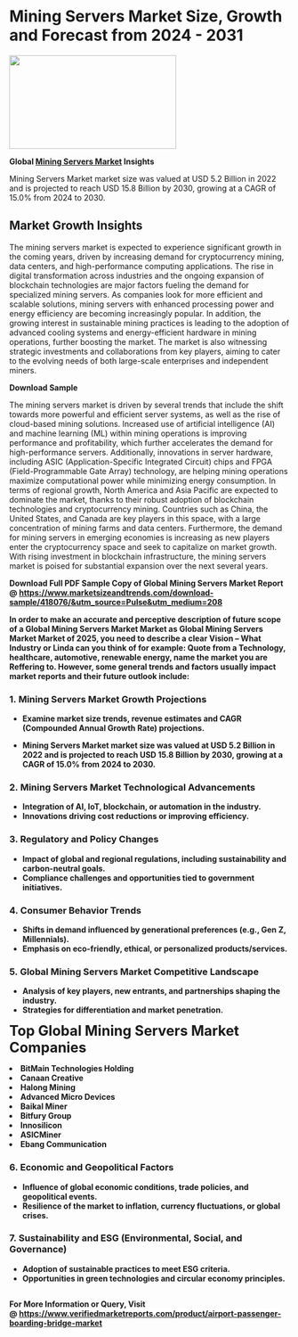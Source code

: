 <H1>Mining Servers Market Size, Growth and Forecast from 2024 - 2031</H1><img class="aligncenter size-medium wp-image-584254" src="https://thirdeyenews.in/wp-content/uploads/2024/09/Global-Market-Research-300x168.jpeg" alt="" width="300" height="168" /><p><strong>Global&nbsp;<a href="https://www.marketsizeandtrends.com/download-sample/418076/&amp;utm_source=Pulse&amp;utm_medium=208">Mining Servers Market</a> Insights</strong></p><p>Mining Servers Market market size was valued at USD 5.2 Billion in 2022 and is projected to reach USD 15.8 Billion by 2030, growing at a CAGR of 15.0% from 2024 to 2030.</p><p><h2>Market Growth Insights</h2> <p>The mining servers market is expected to experience significant growth in the coming years, driven by increasing demand for cryptocurrency mining, data centers, and high-performance computing applications. The rise in digital transformation across industries and the ongoing expansion of blockchain technologies are major factors fueling the demand for specialized mining servers. As companies look for more efficient and scalable solutions, mining servers with enhanced processing power and energy efficiency are becoming increasingly popular. In addition, the growing interest in sustainable mining practices is leading to the adoption of advanced cooling systems and energy-efficient hardware in mining operations, further boosting the market. The market is also witnessing strategic investments and collaborations from key players, aiming to cater to the evolving needs of both large-scale enterprises and independent miners.</p> <p><strong>Download Sample</strong></p> <p>The mining servers market is driven by several trends that include the shift towards more powerful and efficient server systems, as well as the rise of cloud-based mining solutions. Increased use of artificial intelligence (AI) and machine learning (ML) within mining operations is improving performance and profitability, which further accelerates the demand for high-performance servers. Additionally, innovations in server hardware, including ASIC (Application-Specific Integrated Circuit) chips and FPGA (Field-Programmable Gate Array) technology, are helping mining operations maximize computational power while minimizing energy consumption. In terms of regional growth, North America and Asia Pacific are expected to dominate the market, thanks to their robust adoption of blockchain technologies and cryptocurrency mining. Countries such as China, the United States, and Canada are key players in this space, with a large concentration of mining farms and data centers. Furthermore, the demand for mining servers in emerging economies is increasing as new players enter the cryptocurrency space and seek to capitalize on market growth. With rising investment in blockchain infrastructure, the mining servers market is poised for substantial expansion over the next several years.</p> <p><strong></p><p><span class=""><strong>Download Full PDF Sample Copy of Global Mining Servers Market Report</strong> @ <a href="https://www.marketsizeandtrends.com/download-sample/418076/&amp;utm_source=Pulse&amp;utm_medium=208" target="_blank">https://www.marketsizeandtrends.com/download-sample/418076/&amp;utm_source=Pulse&amp;utm_medium=208</a></span></p><p>In order to make an accurate and perceptive description of future scope of a Global&nbsp;Mining Servers Market Market as Global&nbsp;Mining Servers Market Market of 2025, you need to describe a clear Vision &ndash; What Industry or Linda can you think of for example: Quote from a Technology, healthcare, automotive, renewable energy, name the market you are Reffering to. However, some general trends and factors usually impact market reports and their future outlook include:</p><h3>1.&nbsp;<strong>Mining Servers Market Growth Projections</strong></h3><ul><li>Examine market size trends, revenue estimates and CAGR (Compounded Annual Growth Rate) projections.</li><li><p>Mining Servers Market market size was valued at USD 5.2 Billion in 2022 and is projected to reach USD 15.8 Billion by 2030, growing at a CAGR of 15.0% from 2024 to 2030.</p></li></ul><h3>2.&nbsp;<strong>Mining Servers Market Technological Advancements</strong></h3><ul><li>Integration of AI, IoT, blockchain, or automation in the industry.</li><li>Innovations driving cost reductions or improving efficiency.</li></ul><h3>3.&nbsp;<strong>Regulatory and Policy Changes</strong></h3><ul><li>Impact of global and regional regulations, including sustainability and carbon-neutral goals.</li><li>Compliance challenges and opportunities tied to government initiatives.</li></ul><h3>4.&nbsp;<strong>Consumer Behavior Trends</strong></h3><ul><li>Shifts in demand influenced by generational preferences (e.g., Gen Z, Millennials).</li><li>Emphasis on eco-friendly, ethical, or personalized products/services.</li></ul><h3>5.&nbsp;<strong>Global Mining Servers Market Competitive Landscape</strong></h3><ul><li>Analysis of key players, new entrants, and partnerships shaping the industry.</li><li>Strategies for differentiation and market penetration.</li></ul><p data-pm-slice="1 1 []"><span style="color: inherit; font-family: inherit; font-size: 25px;">Top Global Mining Servers Market Companies</span></p><div class="" data-test-id=""><p><li>BitMain Technologies Holding</li><li> Canaan Creative</li><li> Halong Mining</li><li> Advanced Micro Devices</li><li> Baikal Miner</li><li> Bitfury Group</li><li> Innosilicon</li><li> ASICMiner</li><li> Ebang Communication</li></p></div><h3>6.&nbsp;<strong>Economic and Geopolitical Factors</strong></h3><ul><li>Influence of global economic conditions, trade policies, and geopolitical events.</li><li>Resilience of the market to inflation, currency fluctuations, or global crises.</li></ul><h3>7.&nbsp;<strong>Sustainability and ESG (Environmental, Social, and Governance)</strong></h3><ul><li>Adoption of sustainable practices to meet ESG criteria.</li><li>Opportunities in green technologies and circular economy principles.</li></ul><h2><strong style="font-size: 14px;">For More Information or Query, Visit @&nbsp;</strong><a style="background-color: #ffffff; font-size: 14px;" href="https://www.marketsizeandtrends.com/report/mining-servers-market/" target="_blank">https://www.verifiedmarketreports.com/product/airport-passenger-boarding-bridge-market</a></h2>
